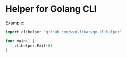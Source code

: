 # Helper for Golang CLI

Example:

```go
import clihelper "github.com/wzulfikar/go-clihelper"

func main() {
	clihelper.Exit(0)
}
```
